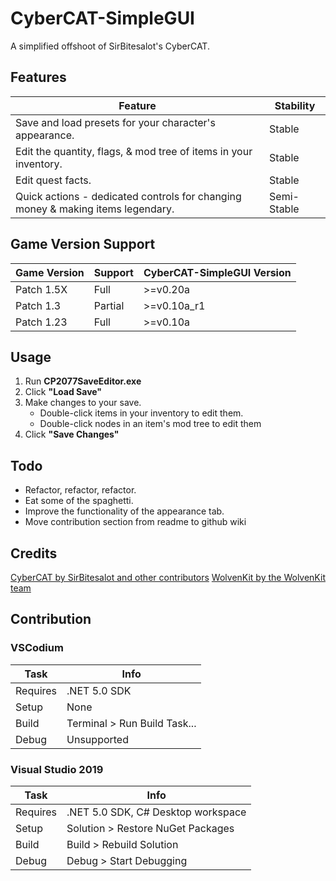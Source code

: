 # CyberCAT-SimpleGUI

A simplified offshoot of SirBitesalot's CyberCAT.

## Features

**Feature**                                                                     | **Stability**
------------------------------------------------------------------------------- | -----------
Save and load presets for your character's appearance.                          | Stable
Edit the quantity, flags, & mod tree of items in your inventory.                | Stable
Edit quest facts.                                                               | Stable
Quick actions - dedicated controls for changing money & making items legendary. | Semi-Stable

## Game Version Support

**Game Version**    | **Support** | **CyberCAT-SimpleGUI Version**
--------------------| ------------|-----------------------------
Patch 1.5X          | Full        | >=v0.20a
Patch 1.3           | Partial     | >=v0.10a_r1
Patch 1.23          | Full        | >=v0.10a

## Usage

1. Run **CP2077SaveEditor.exe**
2. Click **"Load Save"**
3. Make changes to your save.
    - Double-click items in your inventory to edit them.
    - Double-click nodes in an item's mod tree to edit them
4. Click **"Save Changes"**

## Todo

- Refactor, refactor, refactor.
- Eat some of the spaghetti.
- Improve the functionality of the appearance tab.
- Move contribution section from readme to github wiki

## Credits

[CyberCAT by SirBitesalot and other contributors](https://github.com/WolvenKit/CyberCAT)
[WolvenKit by the WolvenKit team](https://github.com/WolvenKit/WolvenKit)

## Contribution

### VSCodium

**Task** | **Info**
-------- | ----------------------------------
Requires | .NET 5.0 SDK
Setup    | None
Build    | Terminal > Run Build Task...
Debug    | Unsupported

### Visual Studio 2019

**Task** | **Info**
-------- | ----------------------------------
Requires | .NET 5.0 SDK, C# Desktop workspace
Setup    | Solution > Restore NuGet Packages
Build    | Build > Rebuild Solution
Debug    | Debug > Start Debugging
